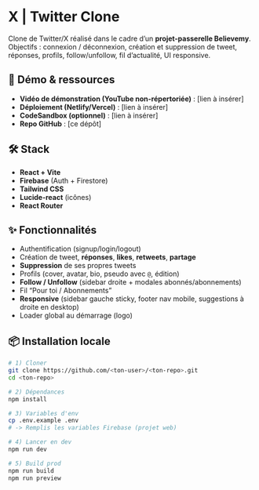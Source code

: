 # X | Twitter Clone

Clone de Twitter/X réalisé dans le cadre d’un **projet-passerelle Believemy**.  
Objectifs : connexion / déconnexion, création et suppression de tweet, réponses, profils, follow/unfollow, fil d’actualité, UI responsive.

## 🚀 Démo & ressources

- **Vidéo de démonstration (YouTube non-répertoriée)** : [lien à insérer]
- **Déploiement (Netlify/Vercel)** : [lien à insérer]
- **CodeSandbox (optionnel)** : [lien à insérer]
- **Repo GitHub** : [ce dépôt]

## 🛠️ Stack

- **React + Vite**
- **Firebase** (Auth + Firestore)
- **Tailwind CSS**
- **Lucide-react** (icônes)
- **React Router**

## ✨ Fonctionnalités

- Authentification (signup/login/logout)
- Création de tweet, **réponses**, **likes**, **retweets**, **partage**
- **Suppression** de ses propres tweets
- Profils (cover, avatar, bio, pseudo avec `@`, édition)
- **Follow / Unfollow** (sidebar droite + modales abonnés/abonnements)
- Fil “Pour toi / Abonnements”
- **Responsive** (sidebar gauche sticky, footer nav mobile, suggestions à droite en desktop)
- Loader global au démarrage (logo)

## 📦 Installation locale

```bash
# 1) Cloner
git clone https://github.com/<ton-user>/<ton-repo>.git
cd <ton-repo>

# 2) Dépendances
npm install

# 3) Variables d'env
cp .env.example .env
# -> Remplis les variables Firebase (projet web)

# 4) Lancer en dev
npm run dev

# 5) Build prod
npm run build
npm run preview
```
